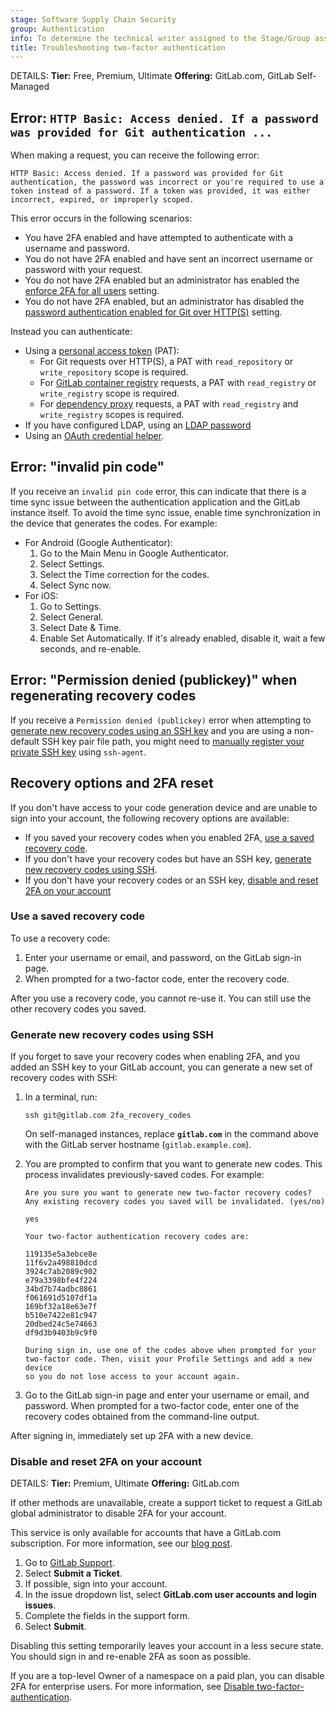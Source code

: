```yaml
---
stage: Software Supply Chain Security
group: Authentication
info: To determine the technical writer assigned to the Stage/Group associated with this page, see https://handbook.gitlab.com/handbook/product/ux/technical-writing/#assignments
title: Troubleshooting two-factor authentication
---
```


DETAILS:
**Tier:** Free, Premium, Ultimate
**Offering:** GitLab.com, GitLab Self-Managed

## Error: `HTTP Basic: Access denied. If a password was provided for Git authentication ...`

When making a request, you can receive the following error:

```plaintext
HTTP Basic: Access denied. If a password was provided for Git authentication, the password was incorrect or you're required to use a token instead of a password. If a token was provided, it was either incorrect, expired, or improperly scoped.
```

This error occurs in the following scenarios:

- You have 2FA enabled and have attempted to authenticate with a username and
  password.
- You do not have 2FA enabled and have sent an incorrect username or password
  with your request.
- You do not have 2FA enabled but an administrator has enabled the
  [enforce 2FA for all users](../../../security/two_factor_authentication.md#enforce-2fa-for-all-users) setting.
- You do not have 2FA enabled, but an administrator has disabled the
  [password authentication enabled for Git over HTTP(S)](../../../administration/settings/sign_in_restrictions.md#password-authentication-enabled)
  setting.

Instead you can authenticate:

- Using a [personal access token](../personal_access_tokens.md) (PAT):
  - For Git requests over HTTP(S), a PAT with `read_repository` or `write_repository` scope is required.
  - For [GitLab container registry](../../packages/container_registry/authenticate_with_container_registry.md) requests, a PAT
    with `read_registry` or `write_registry` scope is required.
  - For [dependency proxy](../../packages/dependency_proxy/index.md#authenticate-with-the-dependency-proxy-for-container-images) requests, a PAT with
    `read_registry` and `write_registry` scopes is required.
- If you have configured LDAP, using an [LDAP password](../../../administration/auth/ldap/index.md)
- Using an [OAuth credential helper](../../profile/account/two_factor_authentication.md#oauth-credential-helpers).

## Error: "invalid pin code"

If you receive an `invalid pin code` error, this can indicate that there is a time sync issue
between the authentication application and the GitLab instance itself.
To avoid the time sync issue, enable time synchronization in the device that
generates the codes. For example:

- For Android (Google Authenticator):
  1. Go to the Main Menu in Google Authenticator.
  1. Select Settings.
  1. Select the Time correction for the codes.
  1. Select Sync now.
- For iOS:
  1. Go to Settings.
  1. Select General.
  1. Select Date & Time.
  1. Enable Set Automatically. If it's already enabled, disable it, wait a few seconds, and re-enable.

## Error: "Permission denied (publickey)" when regenerating recovery codes

If you receive a `Permission denied (publickey)` error when attempting to
[generate new recovery codes using an SSH key](#generate-new-recovery-codes-using-ssh)
and you are using a non-default SSH key pair file path, you might need to
[manually register your private SSH key](../../ssh.md#configure-ssh-to-point-to-a-different-directory) using `ssh-agent`.

## Recovery options and 2FA reset

If you don't have access to your code generation device and are unable to sign into your account, the following recovery options are available:

- If you saved your recovery codes when you enabled 2FA, [use a saved recovery code](#use-a-saved-recovery-code).
- If you don't have your recovery codes but have an SSH key, [generate new recovery codes using SSH](#generate-new-recovery-codes-using-ssh).
- If you don't have your recovery codes or an SSH key, [disable and reset 2FA on your account](#disable-and-reset-2fa-on-your-account)

### Use a saved recovery code

To use a recovery code:

1. Enter your username or email, and password, on the GitLab sign-in page.
1. When prompted for a two-factor code, enter the recovery code.

After you use a recovery code, you cannot re-use it. You can still use the other recovery codes you saved.

### Generate new recovery codes using SSH

If you forget to save your recovery codes when enabling 2FA, and you added an SSH key to your GitLab account, you can generate a new set of recovery codes with SSH:

1. In a terminal, run:

   ```shell
   ssh git@gitlab.com 2fa_recovery_codes
   ```

   On self-managed instances, replace **`gitlab.com`** in the command above with the GitLab server hostname (`gitlab.example.com`).

1. You are prompted to confirm that you want to generate new codes. This process invalidates previously-saved codes. For
   example:

   ```shell
   Are you sure you want to generate new two-factor recovery codes?
   Any existing recovery codes you saved will be invalidated. (yes/no)

   yes

   Your two-factor authentication recovery codes are:

   119135e5a3ebce8e
   11f6v2a498810dcd
   3924c7ab2089c902
   e79a3398bfe4f224
   34bd7b74adbc8861
   f061691d5107df1a
   169bf32a18e63e7f
   b510e7422e81c947
   20dbed24c5e74663
   df9d3b9403b9c9f0

   During sign in, use one of the codes above when prompted for your
   two-factor code. Then, visit your Profile Settings and add a new device
   so you do not lose access to your account again.
   ```

1. Go to the GitLab sign-in page and enter your username or email, and password. When prompted for a
   two-factor code, enter one of the recovery codes obtained from the command-line output.

After signing in, immediately set up 2FA with a new device.

### Disable and reset 2FA on your account

DETAILS:
**Tier:** Premium, Ultimate
**Offering:** GitLab.com

If other methods are unavailable, create a support ticket to request
a GitLab global administrator to disable 2FA for your account.

This service is only available for accounts that have a GitLab.com subscription. For more information, see our
[blog post](https://about.gitlab.com/blog/2020/08/04/gitlab-support-no-longer-processing-mfa-resets-for-free-users/).

1. Go to [GitLab Support](https://support.gitlab.com).
1. Select **Submit a Ticket**.
1. If possible, sign into your account.
1. In the issue dropdown list, select **GitLab.com user accounts and login issues**.
1. Complete the fields in the support form.
1. Select **Submit**.

Disabling this setting temporarily leaves your account in a less secure state.
You should sign in and re-enable 2FA as soon as possible.

If you are a top-level Owner of a namespace on a paid plan, you can disable 2FA for enterprise users.
For more information, see
[Disable two-factor-authentication](../../enterprise_user/_index.md#disable-two-factor-authentication).
